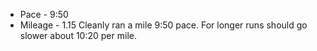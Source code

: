 - Pace - 9:50
- Mileage - 1.15
Cleanly ran a mile 9:50 pace. For longer runs should go slower about 10:20 per mile.